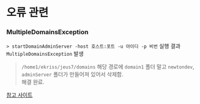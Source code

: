 # 오류 관련


### MultipleDomainsException

`> startDomainAdminServer -host 호스트:포트 -u 아이디 -p 비번` 실행 결과 `MultipleDomainsException` 발생

> `/home1/ekriss/jeus7/domains` 해당 경로에 `domain1` 폴더 말고 `newtondev`, `adminServer` 폴더가 만들어져 있어서 삭제함.  
> 해결 완료.  


[참고 사이트](http://itstory07.tistory.com/557)

